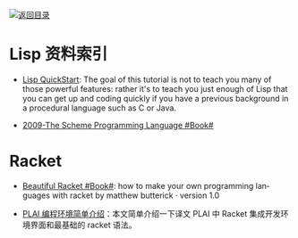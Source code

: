 [![返回目录](https://parg.co/UGo)](https://github.com/wxyyxc1992/Awesome-Links) 


# Lisp 资料索引

* [Lisp QuickStart](http://cs.gmu.edu/~sean/lisp/LispTutorial.html): The goal of this tutorial is not to teach you many of those powerful features: rather it's to teach you just enough of Lisp that you can get up and coding quickly if you have a previous background in a procedural language such as C or Java.

* [2009-The Scheme Programming Language #Book#](http://www.scheme.com/tspl4/)

# Racket

* [Beautiful Racket #Book#](http://beautifulracket.com/): how to make your own pro­gram­ming lan­guages with racket by matthew but­t­er­ick · ver­sion 1.0

* [PLAI 编程环境简单介绍](https://zhuanlan.zhihu.com/p/24634895)：本文简单介绍一下译文 PLAI 中 Racket 集成开发环境界面和最基础的 racket 语法。
